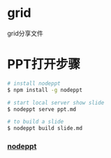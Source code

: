 # grid
grid分享文件

# PPT打开步骤
``` sh
# install nodeppt
$ npm install -g nodeppt

# start local server show slide
$ nodeppt serve ppt.md

# to build a slide
$ nodeppt build slide.md
```

### [nodeppt](https://github.com/ksky521/nodeppt)